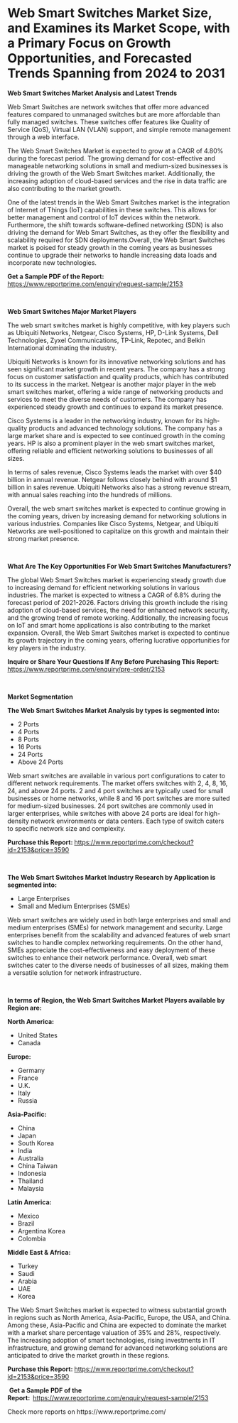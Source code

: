<p><h1>Web Smart Switches Market Size, and Examines its Market Scope, with a Primary Focus on Growth Opportunities, and Forecasted Trends Spanning from 2024 to 2031</h1></p><p><strong>Web Smart Switches Market Analysis and Latest Trends</strong></p>
<p><p>Web Smart Switches are network switches that offer more advanced features compared to unmanaged switches but are more affordable than fully managed switches. These switches offer features like Quality of Service (QoS), Virtual LAN (VLAN) support, and simple remote management through a web interface.</p><p>The Web Smart Switches Market is expected to grow at a CAGR of 4.80% during the forecast period. The growing demand for cost-effective and manageable networking solutions in small and medium-sized businesses is driving the growth of the Web Smart Switches market. Additionally, the increasing adoption of cloud-based services and the rise in data traffic are also contributing to the market growth.</p><p>One of the latest trends in the Web Smart Switches market is the integration of Internet of Things (IoT) capabilities in these switches. This allows for better management and control of IoT devices within the network. Furthermore, the shift towards software-defined networking (SDN) is also driving the demand for Web Smart Switches, as they offer the flexibility and scalability required for SDN deployments.Overall, the Web Smart Switches market is poised for steady growth in the coming years as businesses continue to upgrade their networks to handle increasing data loads and incorporate new technologies.</p></p>
<p><strong>Get a Sample PDF of the Report:&nbsp;</strong> <a href="https://www.reportprime.com/enquiry/request-sample/2153">https://www.reportprime.com/enquiry/request-sample/2153</a></p>
<p>&nbsp;</p>
<p><strong>Web Smart Switches Major Market Players</strong></p>
<p><p>The web smart switches market is highly competitive, with key players such as Ubiquiti Networks, Netgear, Cisco Systems, HP, D-Link Systems, Dell Technologies, Zyxel Communications, TP-Link, Repotec, and Belkin International dominating the industry. </p><p>Ubiquiti Networks is known for its innovative networking solutions and has seen significant market growth in recent years. The company has a strong focus on customer satisfaction and quality products, which has contributed to its success in the market. Netgear is another major player in the web smart switches market, offering a wide range of networking products and services to meet the diverse needs of customers. The company has experienced steady growth and continues to expand its market presence.</p><p>Cisco Systems is a leader in the networking industry, known for its high-quality products and advanced technology solutions. The company has a large market share and is expected to see continued growth in the coming years. HP is also a prominent player in the web smart switches market, offering reliable and efficient networking solutions to businesses of all sizes.</p><p>In terms of sales revenue, Cisco Systems leads the market with over $40 billion in annual revenue. Netgear follows closely behind with around $1 billion in sales revenue. Ubiquiti Networks also has a strong revenue stream, with annual sales reaching into the hundreds of millions.</p><p>Overall, the web smart switches market is expected to continue growing in the coming years, driven by increasing demand for networking solutions in various industries. Companies like Cisco Systems, Netgear, and Ubiquiti Networks are well-positioned to capitalize on this growth and maintain their strong market presence.</p></p>
<p>&nbsp;</p>
<p><strong>What Are The Key Opportunities For Web Smart Switches Manufacturers?</strong></p>
<p><p>The global Web Smart Switches market is experiencing steady growth due to increasing demand for efficient networking solutions in various industries. The market is expected to witness a CAGR of 6.8% during the forecast period of 2021-2026. Factors driving this growth include the rising adoption of cloud-based services, the need for enhanced network security, and the growing trend of remote working. Additionally, the increasing focus on IoT and smart home applications is also contributing to the market expansion. Overall, the Web Smart Switches market is expected to continue its growth trajectory in the coming years, offering lucrative opportunities for key players in the industry.</p></p>
<p><strong>Inquire or Share Your Questions If Any Before Purchasing This Report:</strong> <a href="https://www.reportprime.com/enquiry/pre-order/2153">https://www.reportprime.com/enquiry/pre-order/2153</a></p>
<p>&nbsp;</p>
<p><strong>Market Segmentation</strong></p>
<p><strong>The Web Smart Switches Market Analysis by types is segmented into:</strong></p>
<p><ul><li>2 Ports</li><li>4 Ports</li><li>8 Ports</li><li>16 Ports</li><li>24 Ports</li><li>Above 24 Ports</li></ul></p>
<p><p>Web smart switches are available in various port configurations to cater to different network requirements. The market offers switches with 2, 4, 8, 16, 24, and above 24 ports. 2 and 4 port switches are typically used for small businesses or home networks, while 8 and 16 port switches are more suited for medium-sized businesses. 24 port switches are commonly used in larger enterprises, while switches with above 24 ports are ideal for high-density network environments or data centers. Each type of switch caters to specific network size and complexity.</p></p>
<p><strong>Purchase this Report:&nbsp;</strong><a href="https://www.reportprime.com/checkout?id=2153&price=3590">https://www.reportprime.com/checkout?id=2153&price=3590</a></p>
<p>&nbsp;</p>
<p><strong>The Web Smart Switches Market Industry Research by Application is segmented into:</strong></p>
<p><ul><li>Large Enterprises</li><li>Small and Medium Enterprises (SMEs)</li></ul></p>
<p><p>Web smart switches are widely used in both large enterprises and small and medium enterprises (SMEs) for network management and security. Large enterprises benefit from the scalability and advanced features of web smart switches to handle complex networking requirements. On the other hand, SMEs appreciate the cost-effectiveness and easy deployment of these switches to enhance their network performance. Overall, web smart switches cater to the diverse needs of businesses of all sizes, making them a versatile solution for network infrastructure.</p></p>
<p>&nbsp;</p>
<p><strong>In terms of Region, the Web Smart Switches Market Players available by Region are:</strong></p>
<p>
    <p> <strong> North America: </strong>
        <ul>
            <li>United States</li>
            <li>Canada</li>
        </ul>
        </p> 
    <p> <strong> Europe: </strong>
        <ul>
            <li>Germany</li>
            <li>France</li>
            <li>U.K.</li>
            <li>Italy</li>
            <li>Russia</li>
        </ul>
        </p> 
    <p> <strong> Asia-Pacific: </strong>
        <ul>
            <li>China</li>
            <li>Japan</li>
            <li>South Korea</li>
            <li>India</li>
            <li>Australia</li>
            <li>China Taiwan</li>
            <li>Indonesia</li>
            <li>Thailand</li>
            <li>Malaysia</li>
        </ul>
        </p> 
    <p> <strong> Latin America: </strong>
        <ul>
            <li>Mexico</li>
            <li>Brazil</li>
            <li>Argentina Korea</li>
            <li>Colombia</li>
        </ul>
        </p> 
    <p> <strong> Middle East & Africa: </strong>
        <ul>
            <li>Turkey</li>
            <li>Saudi</li>
            <li>Arabia</li>
            <li>UAE</li>
            <li>Korea</li>
        </ul>
    </p>
    </p>
<p><p>The Web Smart Switches market is expected to witness substantial growth in regions such as North America, Asia-Pacific, Europe, the USA, and China. Among these, Asia-Pacific and China are expected to dominate the market with a market share percentage valuation of 35% and 28%, respectively. The increasing adoption of smart technologies, rising investments in IT infrastructure, and growing demand for advanced networking solutions are anticipated to drive the market growth in these regions.</p></p>
<p><strong>Purchase this Report: </strong><a href="https://www.reportprime.com/checkout?id=2153&price=3590">https://www.reportprime.com/checkout?id=2153&price=3590</a></p>
<p>&nbsp;<strong>Get a Sample PDF of the Report:&nbsp;&nbsp;</strong><a href="https://www.reportprime.com/enquiry/request-sample/2153">https://www.reportprime.com/enquiry/request-sample/2153</a></p>
<p><strong></strong></p>
<p>Check more reports on https://www.reportprime.com/</p>